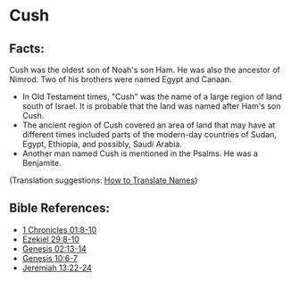 # Cush #

## Facts: ##

Cush was the oldest son of Noah's son Ham. He was also the ancestor of Nimrod. Two of his brothers were named Egypt and Canaan.

* In Old Testament times, "Cush" was the name of a large region of land south of Israel. It is probable that the land was named after Ham's son Cush.
* The ancient region of Cush covered an area of land that may have at different times included parts of the modern-day countries of Sudan, Egypt, Ethiopia, and possibly, Saudi Arabia.
* Another man named Cush is mentioned in the Psalms. He was a Benjamite.

(Translation suggestions: [How to Translate Names](en/ta-vol1/translate/man/translate-names))



## Bible References: ##

* [1 Chronicles 01:8-10](en/tn/1ch/help/01/08)
* [Ezekiel 29:8-10](en/tn/ezk/help/29/08)
* [Genesis 02:13-14](en/tn/gen/help/02/13)
* [Genesis 10:6-7](en/tn/gen/help/10/06)
* [Jeremiah 13:22-24](en/tn/jer/help/13/22)